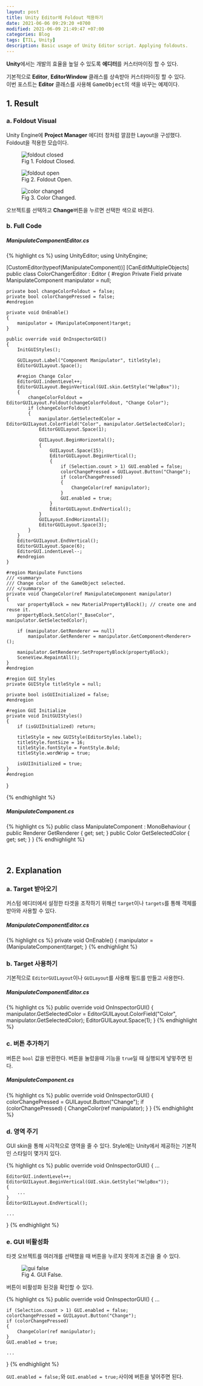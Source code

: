 ```yaml
---
layout: post
title: Unity Editor에 Foldout 적용하기
date: 2021-06-06 09:29:20 +0700
modified: 2021-06-09 21:49:47 +07:00
categories: Blog
tags: [TIL, Unity]
description: Basic usage of Unity Editor script. Applying foldouts.
---
```


**Unity**에서는 개발의 효율을 높일 수 있도록 **에디터**를 커스터마이징 할 수 있다.

기본적으로 **Editor**, **EditorWindow** 클래스를 상속받아 커스터마이징 할 수 있다.\
이번 포스트는 **Editor** 클래스를 사용해 <kbd>GameObject</kbd>의 색을 바꾸는 예제이다.

## 1. Result

### a. Foldout Visual

Unity Engine에 **Project Manager** 에디터 창처럼 깔끔한 Layout을 구성했다. Foldout을 적용한 모습이다.

<figure>
<img src="/blog-EditorScript/foldout_closed.png" alt="foldout closed">
<figcaption>Fig 1. Foldout Closed.</figcaption>
</figure>

<figure>
<img src="/blog-EditorScript/foldout_open.png" alt="foldout open">
<figcaption>Fig 2. Foldout Open.</figcaption>
</figure>

<figure>
<img src="/blog-EditorScript/colorChanged.png" alt="color changed">
<figcaption>Fig 3. Color Changed.</figcaption>
</figure>

오브젝트를 선택하고 **Change**버튼을 누르면 선택한 색으로 바뀐다.

### b. Full Code

##### ManipulateComponentEditor.cs

{% highlight cs %}
using UnityEditor;
using UnityEngine;

[CustomEditor(typeof(ManipulateComponent))]
[CanEditMultipleObjects]
public class ColorChangerEditor : Editor
{
    #region Private Field
    private ManipulateComponent manipulator = null;

    private bool changeColorFoldout = false;
    private bool colorChangePressed = false;
    #endregion

    private void OnEnable()
    {
        manipulator = (ManipulateComponent)target;
    }

    public override void OnInspectorGUI()
    {
        InitGUIStyles();

        GUILayout.Label("Component Manipulator", titleStyle);
        EditorGUILayout.Space();

        #region Change Color
        EditorGUI.indentLevel++;
        EditorGUILayout.BeginVertical(GUI.skin.GetStyle("HelpBox"));
        {
            changeColorFoldout = EditorGUILayout.Foldout(changeColorFoldout, "Change Color");
            if (changeColorFoldout)
            {
                manipulator.GetSelectedColor = EditorGUILayout.ColorField("Color", manipulator.GetSelectedColor);
                EditorGUILayout.Space(1);

                GUILayout.BeginHorizontal();
                {
                    GUILayout.Space(15);
                    EditorGUILayout.BeginVertical();
                    {
                        if (Selection.count > 1) GUI.enabled = false;
                        colorChangePressed = GUILayout.Button("Change");
                        if (colorChangePressed)
                        {
                            ChangeColor(ref manipulator);
                        }
                        GUI.enabled = true;
                    }
                    EditorGUILayout.EndVertical();
                }
                GUILayout.EndHorizontal();
                EditorGUILayout.Space(3);
            }
        }
        EditorGUILayout.EndVertical();
        EditorGUILayout.Space(6);
        EditorGUI.indentLevel--;
        #endregion
    }

    #region Manipulate Functions
    /// <summary>
    /// Change color of the GameObject selected.
    /// </summary>
    private void ChangeColor(ref ManipulateComponent manipulator)
    {
        var propertyBlock = new MaterialPropertyBlock(); // create one and reuse it.
        propertyBlock.SetColor("_BaseColor", manipulator.GetSelectedColor);

        if (manipulator.GetRenderer == null)
            manipulator.GetRenderer = manipulator.GetComponent<Renderer>();

        manipulator.GetRenderer.SetPropertyBlock(propertyBlock);
        SceneView.RepaintAll();
    }
    #endregion

    #region GUI Styles
    private GUIStyle titleStyle = null;
    
    private bool isGUIInitialized = false;
    #endregion

    #region GUI Initialize
    private void InitGUIStyles()
    {
        if (isGUIInitialized) return;

        titleStyle = new GUIStyle(EditorStyles.label);
        titleStyle.fontSize = 16;
        titleStyle.fontStyle = FontStyle.Bold;
        titleStyle.wordWrap = true;

        isGUIInitialized = true;
    }
    #endregion
}

{% endhighlight %}

##### ManipulateComponent.cs

{% highlight cs %}
public class ManipulateComponent : MonoBehaviour
{
    public Renderer GetRenderer { get; set; }
    public Color GetSelectedColor { get; set; }
}
{% endhighlight %}

<br />

## 2. Explanation

### a. Target 받아오기

커스텀 에디터에서 설정한 타겟을 조작하기 위해선 `target`이나 `targets`를 통해 객체를 받아와 사용할 수 있다.

##### ManipulateComponentEditor.cs

{% highlight cs %}
private void OnEnable()
{
    manipulator = (ManipulateComponent)target;
}
{% endhighlight %}

### b. Target 사용하기

기본적으로 `EditorGUILayout`이나 `GUILayout`를 사용해 필드를 만들고 사용한다.

##### ManipulateComponentEditor.cs

{% highlight cs %}
public override void OnInspectorGUI()
{
    manipulator.GetSelectedColor =
      EditorGUILayout.ColorField("Color", manipulator.GetSelectedColor);
    EditorGUILayout.Space(1);
}
{% endhighlight %}

### c. 버튼 추가하기

버튼은 `bool` 값을 반환한다. 버튼을 눌렀을때 기능을 `true`일 때 실행되게 넣엏주면 된다.

##### ManipulateComponent.cs

{% highlight cs %}
public override void OnInspectorGUI()
{
    colorChangePressed = GUILayout.Button("Change");
    if (colorChangePressed)
    {
        ChangeColor(ref manipulator);
    }
}
{% endhighlight %}

### d. 영역 주기

GUI skin을 통해 시각적으로 영역을 줄 수 있다. Style에는 Unity에서 제공하는 기본적인 스타일이 몇가지 있다. 

{% highlight cs %}
public override void OnInspectorGUI()
{
    ...

    EditorGUI.indentLevel++;
    EditorGUILayout.BeginVertical(GUI.skin.GetStyle("HelpBox"));
    {
        ...
    }
    EditorGUILayout.EndVertical();
    
    ...
}
{% endhighlight %}

### e. GUI 비활성화

타겟 오브젝트를 여러개를 선택했을 때 버튼을 누르지 못하게 조건을 줄 수 있다. 

<figure>
<img src="/blog-EditorScript/button_GUIFalse.png" alt="gui false">
<figcaption>Fig 4. GUI False.</figcaption>
</figure>

버튼이 비활성화 된것을 확인할 수 있다.

{% highlight cs %}
public override void OnInspectorGUI()
{
    ...

    if (Selection.count > 1) GUI.enabled = false;
    colorChangePressed = GUILayout.Button("Change");
    if (colorChangePressed)
    {
        ChangeColor(ref manipulator);
    }
    GUI.enabled = true;
    
    ...
}
{% endhighlight %}

`GUI.enabled = false;`와 `GUI.enabled = true;`사이에 버튼을 넣어주면 된다.

